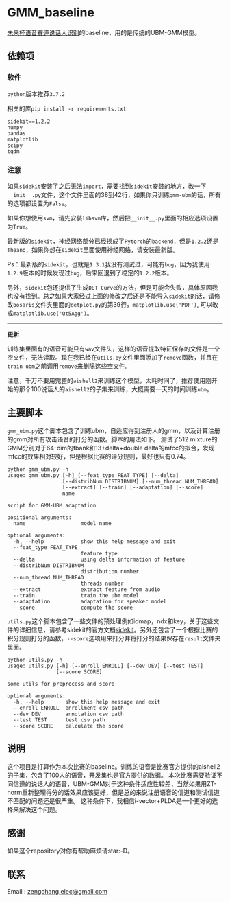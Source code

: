 # GMM_baseline
[未来杯语音赛道说话人识别](https://ai.futurelab.tv/contest_detail/2)的baseline，用的是传统的UBM-GMM模型。

## 依赖项

### 软件
`python`版本推荐`3.7.2`

相关的库`pip install -r requirements.txt`

```
sidekit==1.2.2
numpy
pandas
matplotlib
scipy
tqdm
```

### 注意
如果`sidekit`安装了之后无法`import`，需要找到`sidekit`安装的地方，改一下`__init__.py`文件，这个文件里面的38到42行，如果你只训练`gmm-ubm`的话，所有的选项都设置为`False`。

如果你想使用`svm`，请先安装`libsvm`库，然后把`__init__.py`里面的相应选项设置为`True`。

最新版的`sidekit`，神经网络部分已经换成了`Pytorch`的`backend`，但是`1.2.2`还是`Theano`，如果你想在`sidekit`里面使用神经网络，请安装最新版。

Ps：最新版的`sidekit`，也就是`1.3.1`我没有测试过，可能有`bug`，因为我使用`1.2.9`版本的时候发现过`bug`，后来回退到了稳定的`1.2.2`版本。

另外，`sidekit`包还提供了生成`DET Curve`的方法，但是可能会失败，具体原因我也没有找到。总之如果大家经过上面的修改之后还是不能导入`sidekit`的话，请修改`bosaris`文件夹里面的`detplot.py`的第39行，`matplotlib.use('PDF')`, 可以改成`matplotlib.use('Qt5Agg')`。


-------------------------------------------------------
**更新**

训练集里面有的语音可能只有`wav`文件头，这样的语音提取特征保存的文件是一个空文件，无法读取。现在我已经在`utils.py`文件里面添加了`remove`函数，并且在`train ubm`之前调用`remove`来删除这些空文件。

注意，千万不要用完整的`aishell2`来训练这个模型，太耗时间了，推荐使用刚开始的那个100说话人的`aishell2`的子集来训练，大概需要一天的时间训练`ubm`。

## 主要脚本
`gmm_ubm.py`这个脚本包含了训练ubm，自适应得到注册人的gmm，以及计算注册的gmm对所有攻击语音的打分的函数。脚本的用法如下。
测试了512 mixture的GMM分别对于64-dim的fbank和13+delta+double delta的mfcc的拟合，发现mfcc的效果相对较好，但是根据比赛的评分规则，最好也只有0.74。
```
python gmm_ubm.py -h
usage: gmm_ubm.py [-h] [--feat_type FEAT_TYPE] [--delta]
                  [--distribNum DISTRIBNUM] [--num_thread NUM_THREAD]
                  [--extract] [--train] [--adaptation] [--score]
                  name

script for GMM-UBM adaptation

positional arguments:
  name                  model name

optional arguments:
  -h, --help            show this help message and exit
  --feat_type FEAT_TYPE
                        feature type
  --delta               using delta information of feature
  --distribNum DISTRIBNUM
                        distribution number
  --num_thread NUM_THREAD
                        threads number
  --extract             extract feature from audio
  --train               train the ubm model
  --adaptation          adaptation for speaker model
  --score               compute the score
```

`utils.py`这个脚本包含了一些文件的预处理例如idmap，ndx和key，关于这些文件的详细信息，请参考sidekit的官方文档[sidekit](https://projets-lium.univ-lemans.fr/sidekit/_downloads/sidekit.pdf)。另外还包含了一个根据比赛的积分规则打分的函数，`--score`选项用来打分并将打分的结果保存在`result`文件夹里面。
```
python utils.py -h
usage: utils.py [-h] [--enroll ENROLL] [--dev DEV] [--test TEST]
                [--score SCORE]

some utils for preprocess and score

optional arguments:
  -h, --help       show this help message and exit
  --enroll ENROLL  enrollment csv path
  --dev DEV        annotation csv path
  --test TEST      test csv path
  --score SCORE    calculate the score
```

## 说明
这个项目是打算作为本次比赛的baseline。训练的语音是比赛官方提供的aishell2的子集，包含了100人的语音，开发集也是官方提供的数据。
本次比赛需要验证不同信道的说话人的语音，UBM-GMM对于这种条件适应性较差，当然如果用ZT-norm重新整理得分的话效果应该更好，但是总的来说注册语音的信道和测试信道不匹配的问题还是很严重。
这种条件下，我相信i-vector+PLDA是一个更好的选择来解决这个问题。

## 感谢
如果这个repository对你有帮助麻烦请star:-D。

## 联系
Email : <zengchang.elec@gmail.com>
